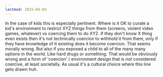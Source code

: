 ```yaml
---
lastmod: 2025-04-03
---
```

In the case of kids this is especially pertinent. Where is it OK to curate a kid's environment to restrict XYZ things from them (screens, violent video games, whatever) vs coercing them to do XYZ. If they don't know X thing even exists then it's not technically coercion to withhold it from them, only if they have knowledge of it existing does it become coercion. That seems morally wrong. But also if you exposed a child to all of the many many options in the world. Like hard drugs or something. That would be obviously wrong and a form of 'coercion' / environment design that is *not* considered coercive, at least societally. As usual it's a cultural choice where this line gets drawn huh.